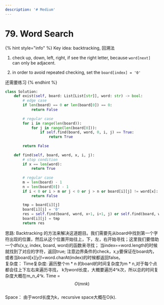 ```yaml
---
description: '# Medium'
---
```


# 79. Word Search

{% hint style="info" %}
Key idea: backtracking, 回溯法

1. check up, down, left, right, if see the right letter, because `word[next]` can only be adjacent.

2. in order to avoid repeated checking, set the `board[index] = '0'`

还需要练习
{% endhint %}

```python
class Solution:
    def exist(self, board: List[List[str]], word: str) -> bool:
        # edge case
        if len(board) == 0 or len(board[0]) == 0:
            return False
        
        # regular case
        for i in range(len(board)):
            for j in range(len(board[0])):
                if self.find(board, word, 0, i, j) == True:
                    return True
            
        return False
        
    def find(self, board, word, x, i, j):
        # stop condition
        if x == len(word):
            return True
        
        # regular case
        m = len(board) - 1
        n = len(board[0]) - 1
        if i < 0 or i > m or j < 0 or j > n or board[i][j] != word[x]:
            return False
    
        tmp = board[i][j]
        board[i][j] = '0'
        res = self.find(board, word, x+1, i+1, j) or self.find(board, word, x+1, i-1, j) or self.find(board, word, x+1, i, j+1) or self.find(board, word, x+1, i, j-1)
        board[i][j] = tmp
        return res
```

思路: Backtracking 的方法来解决这道题目。我们需要先从board中找到第一个字符出现的位置，然后从这个位置开始往上，下，左，右开始寻找；这里我们要借助一个dfs\(x,y, index, board, word\)的函数来寻找； 当index==word.length的时候就找到了对应的字符，返回true; 注意边界条件的check，x,y要保证在board内，或者当board\[x\]\[y\]!=word.charAt\(index\)的时候都返回false。  
复杂度： Time复杂度: 遍历整个m \* n 的board的时间复杂度为m \* n,对于每个点都会往上下左右来遍历寻找， k为word长度，大概要遍历4^k次，所以总的时间复杂度大概在m_n_4^k. Time = $$O(mnk)$$   
Space： 由于word长度为k，recursive space大概在O\(k\).

